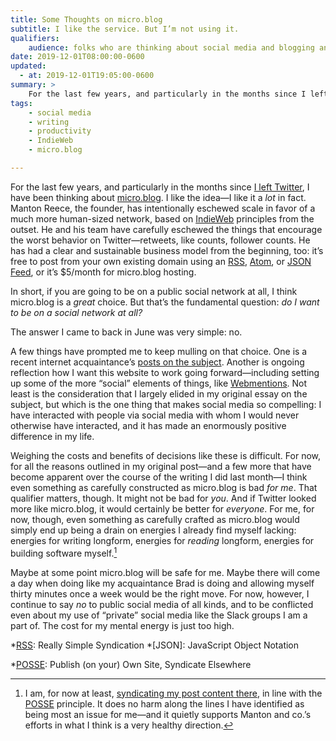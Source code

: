 ```yaml
---
title: Some Thoughts on micro.blog
subtitle: I like the service. But I’m not using it.
qualifiers:
    audience: folks who are thinking about social media and blogging and the IndieWeb movement.
date: 2019-12-01T08:00:00-0600
updated:
  - at: 2019-12-01T19:05:00-0600
summary: >
    For the last few years, and particularly in the months since I left Twitter, I have been thinking about micro.blog. If you are going to be on a public social network at all. But it’s not for me.
tags:
    - social media
    - writing
    - productivity
    - IndieWeb
    - micro.blog

---
```


For the last few years, and particularly in the months since [I left Twitter][buwsm], I have been thinking about [micro.blog]. I like the idea—I like it a *lot* in fact. Manton Reece, the founder, has intentionally eschewed scale in favor of a much more human-sized network, based on [IndieWeb] principles from the outset. He and his team have carefully eschewed the things that encourage the worst behavior on Twitter—retweets, like counts, follower counts. He has had a clear and sustainable business model from the beginning, too: it’s free to post from your own existing domain using an [RSS], [Atom], or [JSON Feed], or it’s $5/month for micro.blog hosting.

In short, if you are going to be on a public social network at all, I think micro.blog is a *great* choice. But that’s the fundamental question: <i>do I want to be on a social network at all?</i>

The answer I came to back in June was very simple: no.

A few things have prompted me to keep mulling on that choice. One is a recent internet acquaintance’s [posts on the subject][brad]. Another is ongoing reflection how I want this website to work going forward—including setting up some of the more “social” elements of things, like [Webmentions]. Not least is the consideration that I largely elided in my original essay on the subject, but which is the one thing that makes social media so compelling: I have interacted with people via social media with whom I would never otherwise have interacted, and it has made an enormously positive difference in my life.

Weighing the costs and benefits of decisions like these is difficult. For now, for all the reasons outlined in my original post—and a few more that have become apparent over the course of the writing I did last month—I think even something as carefully constructed as micro.blog is bad *for me*. That qualifier matters, though. It might not be bad for *you*. And if Twitter looked more like micro.blog, it would certainly be better for *everyone*. For me, for now, though, even something as carefully crafted as micro.blog would simply end up being a drain on energies I already find myself lacking: energies for writing longform, energies for *reading* longform, energies for building software myself.[^posse]

Maybe at some point micro.blog will be safe for me. Maybe there will come a day when doing like my acquaintance Brad is doing and allowing myself thirty minutes once a week would be the right move. For now, however, I continue to say *no* to public social media of all kinds, and to be conflicted even about my use of “private” social media like the Slack groups I am a part of. The cost for my mental energy is just too high.

[buwsm]: https://v4.chriskrycho.com/2019/breaking-up-with-social-media.html
[micro.blog]: https://micro.blog
[IndieWeb]: http://www.indieweb.org
[RSS]: https://validator.w3.org/feed/docs/rss2.html
[Atom]: https://validator.w3.org/feed/docs/atom.html
[JSON Feed]: https://jsonfeed.org
[Webmentions]: https://webmention.net
[brad]: http://resident-theologian.blogspot.com/2019/11/a-twitter-amendment.html

*[RSS]: Really Simple Syndication
*[JSON]: JavaScript Object Notation

[^posse]: I am, for now at least, [syndicating my post content there][syndicating], in line with the [POSSE] principle. It does no harm along the lines I have identified as being most an issue for me—and it quietly supports Manton and co.’s efforts in what I think is a very healthy direction.

[syndicating]: https://micro.blog/chriskrycho
[POSSE]: http://www.indieweb.org/POSSE
*[POSSE]: Publish (on your) Own Site, Syndicate Elsewhere

